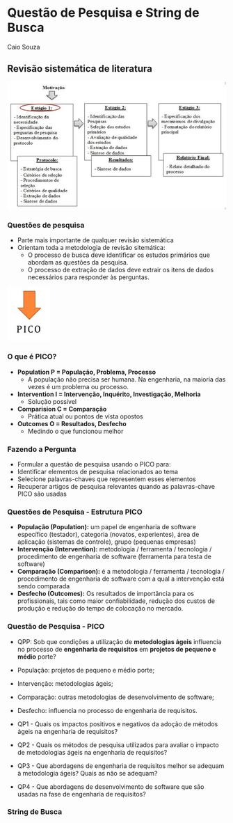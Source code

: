 # Questão de Pesquisa e String de Busca
Caio Souza

## Revisão sistemática de literatura

<img src=".assets/09.JPG">

### Questões de pesquisa

- Parte mais importante de qualquer revisão sistemática
- Orientam toda a metodologia de revisão sitemática:
  - O processo de busca deve identificar os estudos primários que abordam as questões da pesquisa.
  - O processo de extração de dados deve extrair os itens de dados necessários para responder às perguntas.

<img src=".assets/10.JPG">

### O que é PICO?

- **Population P = População, Problema, Processo**
  - A população não precisa ser humana. Na engenharia, na maioria das vezes é um problema ou processo.
- **Intervention I = Intervenção, Inquérito, Investigação, Melhoria**
  - Solução possível
- **Comparision C = Comparação**
  - Prática atual ou pontos de vista opostos
- **Outcomes O = Resultados, Desfecho**
  - Medindo o que funcionou melhor
 
### Fazendo a Pergunta

- Formular a questão de pesquisa usando o PICO
  para:
- Identificar elementos de pesquisa relacionados ao tema
- Selecione palavras-chaves que representem esses elementos
- Recuperar artigos de pesquisa relevantes quando as palavras-chave PICO são usadas

### Questões de Pesquisa - Estrutura PICO

- **População (Population):** um papel de engenharia de software específico (testador), categoria (novatos, experientes), área de aplicação (sistemas de controle), grupo (pequenas empresas)
- **Intervenção (Intervention):** metodologia / ferramenta / tecnologia / procedimento de engenharia de software (ferramenta para testa de software)
- **Comparação (Comparison):** é a metodologia / ferramenta / tecnologia / procedimento de engenharia de software com a qual a intervenção está sendo comparada
- **Desfecho (Outcomes):** Os resultados de importância para os profissionais, tais como maior confiabilidade, redução dos custos de produção e redução do tempo de colocação no mercado.
 
### Questão de Pesquisa - PICO

- QPP: Sob que condições a utilização de **metodologias ágeis** influencia no processo de **engenharia de requisitos** em **projetos de pequeno e médio** porte?
- População: projetos de pequeno e médio porte;
- Intervenção: metodologias ágeis;
- Comparação: outras metodologias de desenvolvimento de software;
- Desfecho: influencia no processo de engenharia de requisitos.

- QP1 - Quais os impactos positivos e negativos da adoção de métodos ágeis na engenharia de requisitos?
- QP2 - Quais os métodos de pesquisa utilizados para avaliar o impacto de metodologias ágeis na engenharia de requisitos?
- QP3 - Que abordagens de engenharia de requisitos melhor se adequam à metodologia ágeis? Quais as não se adequam?
- QP4 - Que abordagens de desenvolvimento de software que são usadas na fase de engenharia de requisitos?

### String de Busca

